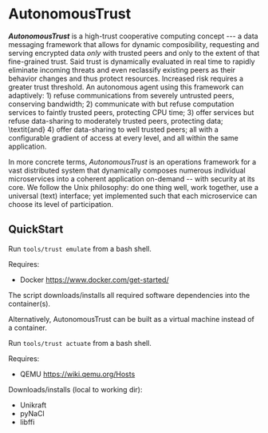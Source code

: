 AutonomousTrust
===============

***AutonomousTrust*** is a high-trust cooperative computing concept --- a data messaging framework that allows for dynamic composibility, requesting and serving encrypted data *only* with trusted peers and only to the extent of that fine-grained trust.
Said trust is dynamically evaluated in real time to rapidly eliminate incoming threats and even reclassify existing peers as their behavior changes and thus protect resources.
Increased risk requires a greater trust threshold.
An autonomous agent using this framework can adaptively: 1) refuse communications from severely untrusted peers, conserving bandwidth; 2) communicate with but refuse computation services to faintly trusted peers, protecting CPU time; 3) offer services but refuse data-sharing to moderately trusted peers, protecting data; \textit{and} 4) offer data-sharing to well trusted peers; all with a configurable gradient of access at every level, and all within the same application.

In more concrete terms, *AutonomousTrust* is an operations framework for a vast distributed system that dynamically composes numerous individual microservices into a coherent application on-demand -- with security at its core.
We follow the Unix philosophy: do one thing well, work together, use a universal (text) interface; yet implemented such that each microservice can choose its level of participation.


QuickStart
----------

Run `tools/trust emulate` from a bash shell.

Requires:
  * Docker https://www.docker.com/get-started/

The script downloads/installs all required software dependencies into the container(s).


Alternatively, AutonomousTrust can be built as a virtual machine instead of a container.

Run `tools/trust actuate` from a bash shell.

Requires:
  * QEMU https://wiki.qemu.org/Hosts

Downloads/installs (local to working dir):
  * Unikraft
  * pyNaCl
  * libffi

